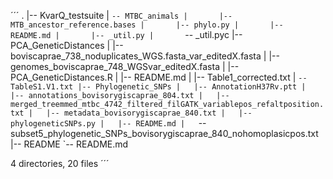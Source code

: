 ´´´
.
|-- KvarQ_testsuite
|   `-- MTBC_animals
|       |-- MTB_ancestor_reference.bases
|       |-- phylo.py
|       |-- README.md
|       |-- _util.py
|       `-- _util.pyc
|-- PCA_GeneticDistances
|   |-- boviscaprae_738_noduplicates_WGS.fasta_var_editedX.fasta
|   |-- genomes_boviscaprae_748_WGSvar_editedX.fasta
|   |-- PCA_GeneticDistances.R
|   |-- README.md
|   |-- Table1_corrected.txt
|   `-- TableS1.V1.txt
|-- Phylogenetic_SNPs
|   |-- AnnotationH37Rv.ptt
|   |-- annotations_bovisorygiscaprae_804.txt
|   |-- merged_treemmed_mtbc_4742_filtered_filGATK_variablepos_refaltposition.txt
|   |-- metadata_bovisorygiscaprae_840.txt
|   |-- phylogeneticSNPs.py
|   |-- README.md
|   `-- subset5_phylogenetic_SNPs_bovisorygiscaprae_840_nohomoplasicpos.txt
|-- README
`-- README.md

4 directories, 20 files
´´´